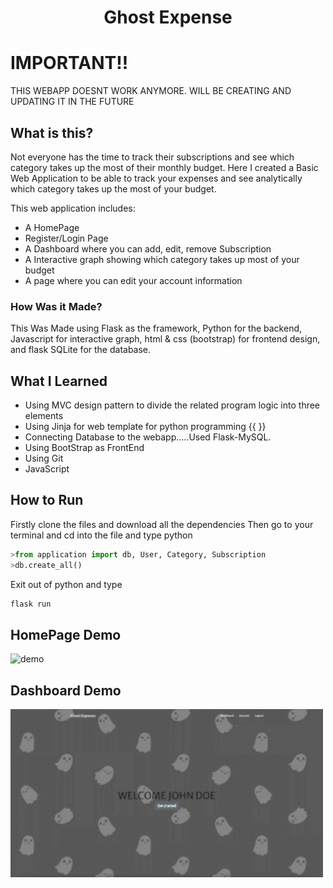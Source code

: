 <h1 align="center">Ghost Expense</h1>

# IMPORTANT!!
THIS WEBAPP DOESNT WORK ANYMORE. WILL BE CREATING AND UPDATING IT IN THE FUTURE

## What is this?
Not everyone has the time to track their subscriptions and see which category takes up the most of their monthly budget. Here I created a Basic Web Application to be able to track your expenses and see analytically which category takes up the most of your budget.

This web application includes:
- A HomePage
- Register/Login Page
- A Dashboard where you can add, edit, remove Subscription
- A Interactive graph showing which category takes up most of your budget
- A page where you can edit your account information

### How Was it Made?
This Was Made using Flask as the framework, Python for the backend, Javascript for interactive graph, html & css (bootstrap) for frontend design, and flask SQLite for the database. 

## What I Learned
* Using MVC design pattern to divide the related program logic into three elements
* Using Jinja for web template for python programming {{ }}
* Connecting Database to the webapp.....Used Flask-MySQL.
* Using BootStrap as FrontEnd
* Using Git
* JavaScript

## How to Run
Firstly clone the files and download all the dependencies
Then go to your terminal and cd into the file and type python
```python
>from application import db, User, Category, Subscription
>db.create_all()
```
Exit out of python and type
```python
flask run
```
## HomePage Demo
<img src="https://github.com/Ncnchiche/mySubscription/blob/master/GhostExpense.gif" alt="demo" width="700">

## Dashboard Demo
<img src="https://github.com/Ncnchiche/mySubscription/blob/master/GhostExpense2.gif" alt="demo2" width="500">
